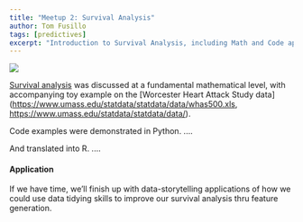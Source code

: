 ```yaml
---
title: "Meetup 2: Survival Analysis"
author: Tom Fusillo
tags: [predictives]
excerpt: "Introduction to Survival Analysis, including Math and Code applications"
---
```


![](http://austinrochford.com/resources/bayes-survival/2015-10-05-bayes-survival_49_0.png)

[Survival analysis](https://en.wikipedia.org/wiki/Survival_analysis) was discussed at a fundamental mathematical level, with accompanying toy example on the [Worcester Heart Attack Study data](https://www.umass.edu/statdata/statdata/data/whas500.xls, https://www.umass.edu/statdata/statdata/data/). 

Code examples were demonstrated in Python. ....


And translated into R. ....

#### Application

If we have time, we’ll finish up with data-storytelling applications of how we could use data tidying skills to improve our survival analysis thru feature generation.